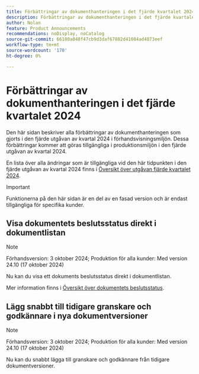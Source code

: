 ```yaml
---
title: Förbättringar av dokumenthanteringen i det fjärde kvartalet 2024
description: Förbättringar av dokumenthanteringen i det fjärde kvartalet 2024
author: Nolan
feature: Product Announcements
recommendations: noDisplay, noCatalog
source-git-commit: 66180a048f47cb9d3daf67882d41084ad4873eef
workflow-type: tm+mt
source-wordcount: '170'
ht-degree: 0%

---
```


# Förbättringar av dokumenthanteringen i det fjärde kvartalet 2024

Den här sidan beskriver alla förbättringar av dokumenthanteringen som gjorts i den fjärde utgåvan av kvartal 2024 i förhandsvisningsmiljön. Dessa förbättringar kommer att göras tillgängliga i produktionsmiljön i den fjärde utgåvan av kvartal 2024.

En lista över alla ändringar som är tillgängliga vid den här tidpunkten i den fjärde utgåvan av kvartal 2024 finns i [Översikt över utgåvan fjärde kvartalet 2024](/help/quicksilver/product-announcements/product-releases/24-q4-release-activity/24-q4-release-overview.md).

>[!IMPORTANT]
>
>Funktionerna på den här sidan är en del av en fasad version och är endast tillgängliga för specifika kunder.

## Visa dokumentets beslutsstatus direkt i dokumentlistan

>[!NOTE]
>
>Förhandsversion: 3 oktober 2024; Produktion för alla kunder: Med version 24.10 (17 oktober 2024)

Nu kan du visa ett dokuments beslutsstatus direkt i dokumentlistan.

Mer information finns i [Översikt över dokumentets beslutsstatus](/help/quicksilver/review-and-approve-work/document-reviews-and-approvals/manage-document-approvals/document-approval-status.md).

## Lägg snabbt till tidigare granskare och godkännare i nya dokumentversioner

>[!NOTE]
>
>Förhandsversion: 3 oktober 2024; Produktion för alla kunder: Med version 24.10 (17 oktober 2024)

Nu kan du snabbt lägga till granskare och godkännare från tidigare dokumentversioner.

<!-- For more information, see [Upload a new document version and request an approval](/help/quicksilver/review-and-approve-work/document-reviews-and-approvals/manage-document-approvals/upload-new-doc-version.md). -->

